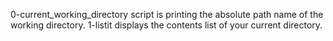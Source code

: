 0-current_working_directory script is printing the absolute path name of the working directory.
1-listit displays the contents list of your current directory.
